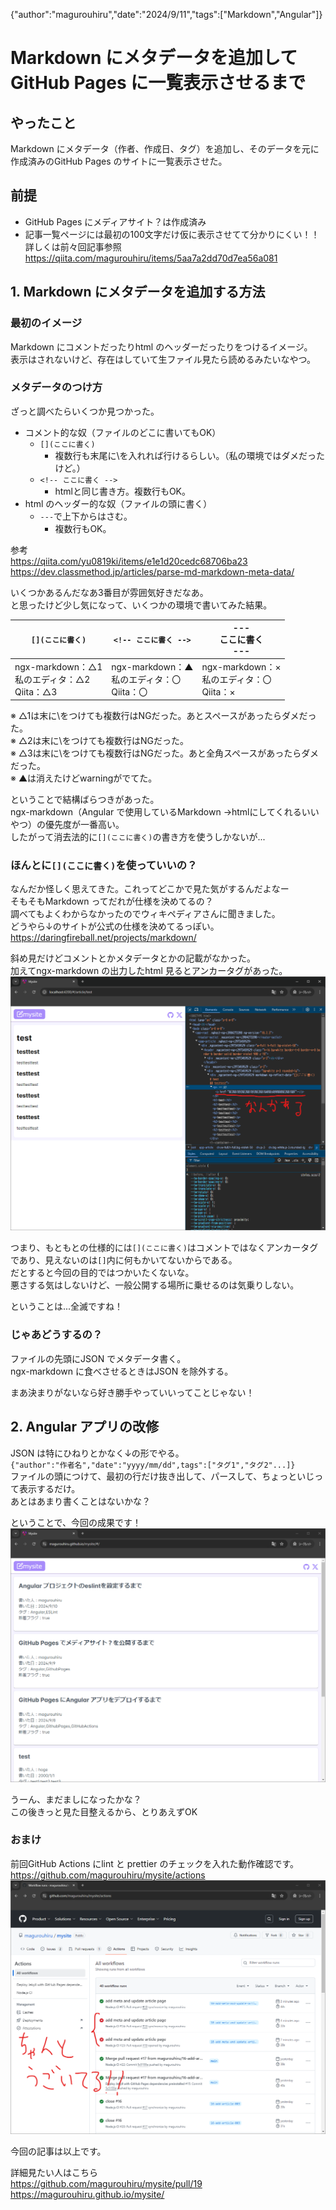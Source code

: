 {"author":"magurouhiru","date":"2024/9/11","tags":["Markdown","Angular"]}
# Markdown にメタデータを追加してGitHub Pages に一覧表示させるまで

## やったこと
Markdown にメタデータ（作者、作成日、タグ）を追加し、そのデータを元に作成済みのGitHub Pages のサイトに一覧表示させた。<br>


## 前提
- GitHub Pages にメディアサイト？は作成済み<br>
- 記事一覧ページには最初の100文字だけ仮に表示させてて分かりにくい！！<br>
詳しくは前々回記事参照<br>
https://qiita.com/magurouhiru/items/5aa7a2dd70d7ea56a081<br>

## 1. Markdown にメタデータを追加する方法
### 最初のイメージ
Markdown にコメントだったりhtml のヘッダーだったりをつけるイメージ。<br>
表示はされないけど、存在はしていて生ファイル見たら読めるみたいなやつ。<br>

### メタデータのつけ方
ざっと調べたらいくつか見つかった。<br>
- コメント的な奴（ファイルのどこに書いてもOK）<br>
  - `[](ここに書く)`<br>
    - 複数行も末尾に\を入れれば行けるらしい。（私の環境ではダメだったけど。）<br>
  - `<!-- ここに書く -->`<br>
    - htmlと同じ書き方。複数行もOK。<br>
- html のヘッダー的な奴（ファイルの頭に書く）<br>
  - `---`で上下からはさむ。<br>
    - 複数行もOK。<br>

参考<br>
https://qiita.com/yu0819ki/items/e1e1d20cedc68706ba23<br>
https://dev.classmethod.jp/articles/parse-md-markdown-meta-data/<br>

いくつかあるんだなあ3番目が雰囲気好きだなあ。<br>
と思ったけど少し気になって、いくつかの環境で書いてみた結果。<br>

| `[](ここに書く)`                              | `<!-- ここに書く -->` | ---<br>ここに書く<br>---                   |
|------------------------------------------|------------------|---------------------------------------|
| ngx-markdown：△1<br>私のエディタ：△2<br>Qiita：△3 | ngx-markdown：▲<br>私のエディタ：〇<br>Qiita：〇 | ngx-markdown：×<br>私のエディタ：〇<br>Qiita：× |

※ △1は末に\をつけても複数行はNGだった。あとスペースがあったらダメだった。<br>
※ △2は末に\をつけても複数行はNGだった。<br>
※ △3は末に\をつけても複数行はNGだった。あと全角スペースがあったらダメだった。<br>
※ ▲は消えたけどwarningがでてた。<br>

ということで結構ばらつきがあった。<br>
ngx-markdown（Angular で使用しているMarkdown →htmlにしてくれるいいやつ）の優先度が一番高い。<br>
したがって消去法的に`[](ここに書く)`の書き方を使うしかないが...<br>

### ほんとに`[](ここに書く)`を使っていいの？
なんだか怪しく思えてきた。これってどこかで見た気がするんだよなー<br>
そもそもMarkdown ってだれが仕様を決めてるの？<br>
調べてもよくわからなかったのでウィキペディアさんに聞きました。<br>
どうやら↓のサイトが公式の仕様を決めてるっぽい。<br>
https://daringfireball.net/projects/markdown/<br>

斜め見だけどコメントとかメタデータとかの記載がなかった。<br>
加えてngx-markdown の出力したhtml 見るとアンカータグがあった。<br>
![img.png](004/1-1.png)

つまり、もともとの仕様的には`[](ここに書く)`はコメントではなくアンカータグであり、見えないのは`[]`内に何もかいてないからである。<br>
だとすると今回の目的ではつかいたくないな。<br>
悪さする気はしないけど、一般公開する場所に乗せるのは気乗りしない。<br>

ということは...全滅ですね！<br>

### じゃあどうするの？
ファイルの先頭にJSON でメタデータ書く。<br>
ngx-markdown に食べさせるときはJSON を除外する。<br>

まあ決まりがないなら好き勝手やっていいってことじゃない！<br>

## 2. Angular アプリの改修
JSON は特にひねりとかなく↓の形でやる。<br>
`{"author":"作者名","date":"yyyy/mm/dd",tags":["タグ1","タグ2"...]}`<br>
ファイルの頭につけて、最初の行だけ抜き出して、パースして、ちょっといじって表示するだけ。<br>
あとはあまり書くことはないかな？<br>

ということで、今回の成果です！<br>
![img.png](004/2-1.png)

うーん、まだましになったかな？<br>
この後きっと見た目整えるから、とりあえずOK<br>

### おまけ
前回GitHub Actions にlint と prettier のチェックを入れた動作確認です。<br>
https://github.com/magurouhiru/mysite/actions<br>
![img.png](004/3-1.png)

今回の記事は以上です。<br>

詳細見たい人はこちら<br>
https://github.com/magurouhiru/mysite/pull/19<br>
https://magurouhiru.github.io/mysite/<br>
